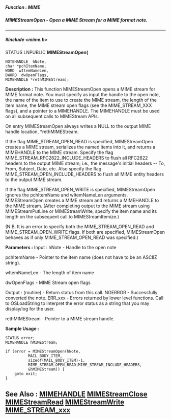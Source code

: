 ##### Function : MIME
##### MIMEStreamOpen - Open a MIME Stream for a MIME format note.
---
##### #include <mime.h>
STATUS LNPUBLIC **MIMEStreamOpen(**

	NOTEHANDLE  hNote,
	char *pchItemName,
	WORD  wItemNameLen,
	DWORD  dwOpenFlags,
	MIMEHANDLE *rethMIMEStream);
**Description :**
This function MIMEStreamOpen opens a MIME stream for MIME format note.  You 
must specify as input the handle to the open note, the name of the item to use 
to create the MIME stream, the length of the item name, the MIME stream open 
flags (see the MIME_STREAM_XXX flags), and a pointer to a MIMEHANDLE.  The 
MIMEHANDLE must be used on all subsequent calls to MIMEStream APIs.

On entry MIMEStreamOpen always writes a NULL to the output MIME handle 
location, *rethMIMEStream.  

If the flag MIME_STREAM_OPEN_READ is specified, MIMEStreamOpen creates a MIME 
stream, serializes the named items into it, and returns a MIMEHANDLE to the 
MIME stream.  Specify the flag MIME_STREAM_RFC2822_INCLUDE_HEADERS to flush all 
RFC2822 headers to the output MIME stream; i.e., the message's initial headers 
-- To, From, Subject, Date, etc.  Also specify the flag 
MIME_STREAM_OPEN_INCLUDE_HEADERS to flush all MIME entity headers to the output 
MIME stream.

If the flag MIME_STREAM_OPEN_WRITE is specified, MIMEStreamOpen ignores the 
pchItemName and wItemNameLen arguments.  MIMEStreamOpen creates a MIME stream 
and returns a MIMEHANDLE to the MIME stream.  (After completing output to the 
MIME stream using MIMEStreamPutLine or MIMEStreamWrite, specify the item name 
and its length on the subsequent call to MIMEStreamItemize.)

(N.B.  It is an error to specify both the MIME_STREAM_OPEN_READ and 
MIME_STREAM_OPEN_WRITE flags.  If both are specified, MIMEStreamOpen behaves as 
if only MIME_STREAM_OPEN_READ was specified.)

**Parameters :**
Input :
hNote  -  Handle to the open note

pchItemName  -  Pointer to the item name (does not have to be an ASCIIZ string).

wItemNameLen  -  The length of item name

dwOpenFlags  -  MIME Stream open flags

Output :
(routine)  -  Return status from this call.
	NOERROR - Successfully converted the note.
	ERR_xxx - Errors returned by lower level functions.  Call to OSLoadString to interpret the error status as a string that you may display/log for the user.



rethMIMEStream  -  Pointer to a MIME stream handle.

**Sample Usage :**
```
STATUS error;
MIMEHANDLE hMIMEStream;

if (error = MIMEStreamOpen(hNote,
	      MAIL_BODY_ITEM,
	      sizeof(MAIL_BODY_ITEM)-1,
	      MIME_STREAM_OPEN_READ|MIME_STREAM_INCLUDE_HEADERS,
	      &hMIMEStream)) {
	goto exit;
}

```
**See Also :**
[MIMEHANDLE](D:/md_files/MIMEHANDLE.md)
[MIMEStreamClose](D:/md_files/MIMEStreamClose.md)
[MIMEStreamRead](D:/md_files/MIMEStreamRead.md)
[MIMEStreamWrite](D:/md_files/MIMEStreamWrite.md)
[MIME_STREAM_xxx](D:/md_files/MIME_STREAM_xxx.md)
---
